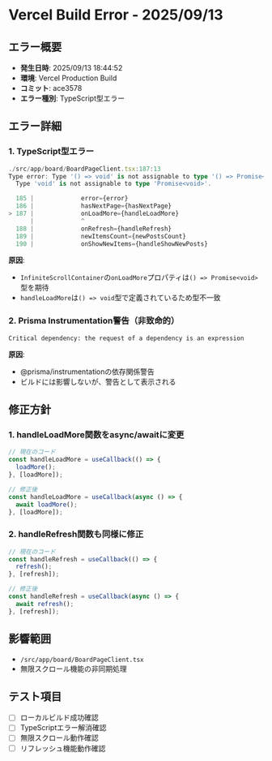 # Vercel Build Error - 2025/09/13

## エラー概要

- **発生日時**: 2025/09/13 18:44:52
- **環境**: Vercel Production Build
- **コミット**: ace3578
- **エラー種別**: TypeScript型エラー

## エラー詳細

### 1. TypeScript型エラー

```typescript
./src/app/board/BoardPageClient.tsx:187:13
Type error: Type '() => void' is not assignable to type '() => Promise<void>'.
  Type 'void' is not assignable to type 'Promise<void>'.

  185 |             error={error}
  186 |             hasNextPage={hasNextPage}
> 187 |             onLoadMore={handleLoadMore}
      |             ^
  188 |             onRefresh={handleRefresh}
  189 |             newItemsCount={newPostsCount}
  190 |             onShowNewItems={handleShowNewPosts}
```

**原因**:

- `InfiniteScrollContainer`の`onLoadMore`プロパティは`() => Promise<void>`型を期待
- `handleLoadMore`は`() => void`型で定義されているため型不一致

### 2. Prisma Instrumentation警告（非致命的）

```
Critical dependency: the request of a dependency is an expression
```

**原因**:

- @prisma/instrumentationの依存関係警告
- ビルドには影響しないが、警告として表示される

## 修正方針

### 1. handleLoadMore関数をasync/awaitに変更

```typescript
// 現在のコード
const handleLoadMore = useCallback(() => {
  loadMore();
}, [loadMore]);

// 修正後
const handleLoadMore = useCallback(async () => {
  await loadMore();
}, [loadMore]);
```

### 2. handleRefresh関数も同様に修正

```typescript
// 現在のコード
const handleRefresh = useCallback(() => {
  refresh();
}, [refresh]);

// 修正後
const handleRefresh = useCallback(async () => {
  await refresh();
}, [refresh]);
```

## 影響範囲

- `/src/app/board/BoardPageClient.tsx`
- 無限スクロール機能の非同期処理

## テスト項目

- [ ] ローカルビルド成功確認
- [ ] TypeScriptエラー解消確認
- [ ] 無限スクロール動作確認
- [ ] リフレッシュ機能動作確認

